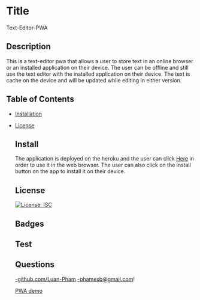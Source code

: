 # Title

Text-Editor-PWA

## Description

This is a text-editor pwa that allows a user to store text in an online browser or an installed application on their device. The user can be offline and still use the text editor with the installed application on their device. The text is cache on the device and will be updated while editing in either version.

## Table of Contents

- [Installation](#install)

- [License](#license)

  ## Install

  The application is deployed on the heroku and the user can click [Here](http://intense-garden-34432.herokuapp.com) in order to use it in the web browser. The user can also click on the install button on the app to install it on their device.


  ## License

  [![License: ISC](https://img.shields.io/badge/License-ISC-blue.svg)](https://opensource.org/licenses/ISC)

  ## Badges

  ## Test

  ## Questions

  [-github.com/Luan-Pham](https://github.com/Luan-Pham)
  -phamexb@gmail.com!
  
  [PWA demo](https://user-images.githubusercontent.com/105967807/200139322-d61164e1-b369-410c-a4e6-882cf8770917.png)


